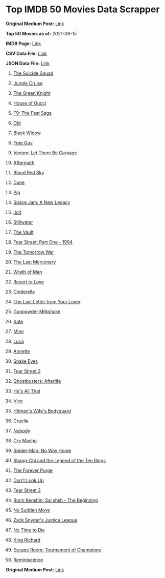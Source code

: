 # Top IMDB 50 Movies Data Scrapper

**Original Medium Post:** [Link](https://medium.com/@nishantsahoo/which-movie-should-i-watch-5c83a3c0f5b1) 

**Top 50 Movies as of:** _2021-08-15_

**IMDB Page:** [Link](http://www.imdb.com/search/title?release_date=2021,2021&title_type=feature)

**CSV Data File:** [Link](/Data/data.csv)

**JSON Data File:** [Link](/Data/data.json)

1. [The Suicide Squad](https://www.imdb.com/title/tt6334354/?ref_=adv_li_tt)

2. [Jungle Cruise](https://www.imdb.com/title/tt0870154/?ref_=adv_li_tt)

3. [The Green Knight](https://www.imdb.com/title/tt9243804/?ref_=adv_li_tt)

4. [House of Gucci](https://www.imdb.com/title/tt11214590/?ref_=adv_li_tt)

5. [F9: The Fast Saga](https://www.imdb.com/title/tt5433138/?ref_=adv_li_tt)

6. [Old](https://www.imdb.com/title/tt10954652/?ref_=adv_li_tt)

7. [Black Widow](https://www.imdb.com/title/tt3480822/?ref_=adv_li_tt)

8. [Free Guy](https://www.imdb.com/title/tt6264654/?ref_=adv_li_tt)

9. [Venom: Let There Be Carnage](https://www.imdb.com/title/tt7097896/?ref_=adv_li_tt)

10. [Aftermath](https://www.imdb.com/title/tt10691162/?ref_=adv_li_tt)

11. [Blood Red Sky](https://www.imdb.com/title/tt6402468/?ref_=adv_li_tt)

12. [Dune](https://www.imdb.com/title/tt1160419/?ref_=adv_li_tt)

13. [Pig](https://www.imdb.com/title/tt11003218/?ref_=adv_li_tt)

14. [Space Jam: A New Legacy](https://www.imdb.com/title/tt3554046/?ref_=adv_li_tt)

15. [Jolt](https://www.imdb.com/title/tt10228134/?ref_=adv_li_tt)

16. [Stillwater](https://www.imdb.com/title/tt10696896/?ref_=adv_li_tt)

17. [The Vault](https://www.imdb.com/title/tt9742794/?ref_=adv_li_tt)

18. [Fear Street: Part One - 1994](https://www.imdb.com/title/tt6566576/?ref_=adv_li_tt)

19. [The Tomorrow War](https://www.imdb.com/title/tt9777666/?ref_=adv_li_tt)

20. [The Last Mercenary](https://www.imdb.com/title/tt12808182/?ref_=adv_li_tt)

21. [Wrath of Man](https://www.imdb.com/title/tt11083552/?ref_=adv_li_tt)

22. [Resort to Love](https://www.imdb.com/title/tt12929990/?ref_=adv_li_tt)

23. [Cinderella](https://www.imdb.com/title/tt10155932/?ref_=adv_li_tt)

24. [The Last Letter from Your Lover](https://www.imdb.com/title/tt1893273/?ref_=adv_li_tt)

25. [Gunpowder Milkshake](https://www.imdb.com/title/tt8368408/?ref_=adv_li_tt)

26. [Kate](https://www.imdb.com/title/tt7737528/?ref_=adv_li_tt)

27. [Mimi](https://www.imdb.com/title/tt10895576/?ref_=adv_li_tt)

28. [Luca](https://www.imdb.com/title/tt12801262/?ref_=adv_li_tt)

29. [Annette](https://www.imdb.com/title/tt6217926/?ref_=adv_li_tt)

30. [Snake Eyes](https://www.imdb.com/title/tt8404256/?ref_=adv_li_tt)

31. [Fear Street 2](https://www.imdb.com/title/tt9701940/?ref_=adv_li_tt)

32. [Ghostbusters: Afterlife](https://www.imdb.com/title/tt4513678/?ref_=adv_li_tt)

33. [He's All That](https://www.imdb.com/title/tt4590256/?ref_=adv_li_tt)

34. [Vivo](https://www.imdb.com/title/tt6338498/?ref_=adv_li_tt)

35. [Hitman's Wife's Bodyguard](https://www.imdb.com/title/tt8385148/?ref_=adv_li_tt)

36. [Cruella](https://www.imdb.com/title/tt3228774/?ref_=adv_li_tt)

37. [Nobody](https://www.imdb.com/title/tt7888964/?ref_=adv_li_tt)

38. [Cry Macho](https://www.imdb.com/title/tt1924245/?ref_=adv_li_tt)

39. [Spider-Man: No Way Home](https://www.imdb.com/title/tt10872600/?ref_=adv_li_tt)

40. [Shang-Chi and the Legend of the Ten Rings](https://www.imdb.com/title/tt9376612/?ref_=adv_li_tt)

41. [The Forever Purge](https://www.imdb.com/title/tt10327252/?ref_=adv_li_tt)

42. [Don't Look Up](https://www.imdb.com/title/tt11286314/?ref_=adv_li_tt)

43. [Fear Street 3](https://www.imdb.com/title/tt9701942/?ref_=adv_li_tt)

44. [Rurni Kenshin: Sai shsh - The Beginning](https://www.imdb.com/title/tt11991748/?ref_=adv_li_tt)

45. [No Sudden Move](https://www.imdb.com/title/tt11525644/?ref_=adv_li_tt)

46. [Zack Snyder's Justice League](https://www.imdb.com/title/tt12361974/?ref_=adv_li_tt)

47. [No Time to Die](https://www.imdb.com/title/tt2382320/?ref_=adv_li_tt)

48. [King Richard](https://www.imdb.com/title/tt9620288/?ref_=adv_li_tt)

49. [Escape Room: Tournament of Champions](https://www.imdb.com/title/tt9844522/?ref_=adv_li_tt)

50. [Reminiscence](https://www.imdb.com/title/tt3272066/?ref_=adv_li_tt)

**Original Medium Post:** [Link](https://medium.com/@nishantsahoo/which-movie-should-i-watch-5c83a3c0f5b1) 
